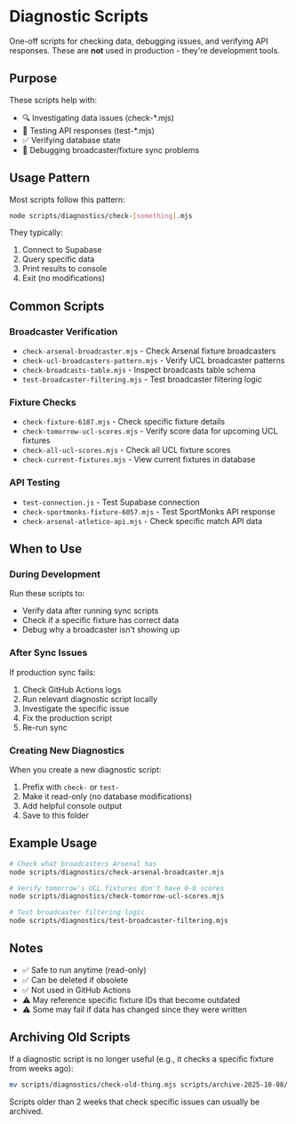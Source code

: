 # Diagnostic Scripts

One-off scripts for checking data, debugging issues, and verifying API responses. These are **not** used in production - they're development tools.

## Purpose

These scripts help with:
- 🔍 Investigating data issues (check-*.mjs)
- 🧪 Testing API responses (test-*.mjs)
- ✅ Verifying database state
- 🐛 Debugging broadcaster/fixture sync problems

## Usage Pattern

Most scripts follow this pattern:
```bash
node scripts/diagnostics/check-[something].mjs
```

They typically:
1. Connect to Supabase
2. Query specific data
3. Print results to console
4. Exit (no modifications)

## Common Scripts

### Broadcaster Verification
- `check-arsenal-broadcaster.mjs` - Check Arsenal fixture broadcasters
- `check-ucl-broadcasters-pattern.mjs` - Verify UCL broadcaster patterns
- `check-broadcasts-table.mjs` - Inspect broadcasts table schema
- `test-broadcaster-filtering.mjs` - Test broadcaster filtering logic

### Fixture Checks
- `check-fixture-6187.mjs` - Check specific fixture details
- `check-tomorrow-ucl-scores.mjs` - Verify score data for upcoming UCL fixtures
- `check-all-ucl-scores.mjs` - Check all UCL fixture scores
- `check-current-fixtures.mjs` - View current fixtures in database

### API Testing
- `test-connection.js` - Test Supabase connection
- `check-sportmonks-fixture-6057.mjs` - Test SportMonks API response
- `check-arsenal-atletico-api.mjs` - Check specific match API data

## When to Use

### During Development
Run these scripts to:
- Verify data after running sync scripts
- Check if a specific fixture has correct data
- Debug why a broadcaster isn't showing up

### After Sync Issues
If production sync fails:
1. Check GitHub Actions logs
2. Run relevant diagnostic script locally
3. Investigate the specific issue
4. Fix the production script
5. Re-run sync

### Creating New Diagnostics
When you create a new diagnostic script:
1. Prefix with `check-` or `test-`
2. Make it read-only (no database modifications)
3. Add helpful console output
4. Save to this folder

## Example Usage

```bash
# Check what broadcasters Arsenal has
node scripts/diagnostics/check-arsenal-broadcaster.mjs

# Verify tomorrow's UCL fixtures don't have 0-0 scores
node scripts/diagnostics/check-tomorrow-ucl-scores.mjs

# Test broadcaster filtering logic
node scripts/diagnostics/test-broadcaster-filtering.mjs
```

## Notes

- ✅ Safe to run anytime (read-only)
- ✅ Can be deleted if obsolete
- ✅ Not used in GitHub Actions
- ⚠️ May reference specific fixture IDs that become outdated
- ⚠️ Some may fail if data has changed since they were written

## Archiving Old Scripts

If a diagnostic script is no longer useful (e.g., it checks a specific fixture from weeks ago):
```bash
mv scripts/diagnostics/check-old-thing.mjs scripts/archive-2025-10-08/
```

Scripts older than 2 weeks that check specific issues can usually be archived.
